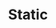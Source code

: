 ---
title: Static
description: Reference static assets for advanced config or development.
weight: 400
icon: "code_inspect.svg"
---